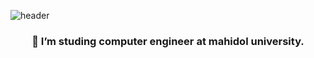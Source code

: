 ![header](https://capsule-render.vercel.app/api?type=wave&color=EDF4F9&height=300&section=header&text=Hi!%20I'm%20Prem&fontSize=90&animation=fadeIn&fontColor=2D82CE)

<h3 align="center">🌱 I’m studing computer engineer at mahidol university. </h3>

<!--
**warunyupa/warunyupa** is a ✨ _special_ ✨ repository because its `README.md` (this file) appears on your GitHub profile.

Here are some ideas to get you started:

- 🔭 I’m currently working on ...
- 🌱 I’m currently learning ...
- 👯 I’m looking to collaborate on ...
- 🤔 I’m looking for help with ...
- 💬 Ask me about ...
- 📫 How to reach me: ...
- 😄 Pronouns: ...
- ⚡ Fun fact: ...
-->
